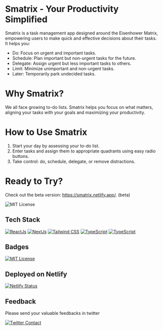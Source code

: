 # Smatrix - Your Productivity Simplified

Smatrix is a task management app designed around the Eisenhower Matrix, empowering users to make quick and effective decisions about their tasks. It helps you:

- Do: Focus on urgent and important tasks.
- Schedule: Plan important but non-urgent tasks for the future.
- Delegate: Assign urgent but less important tasks to others.
- Limit: Minimize unimportant and non-urgent tasks.
- Later: Temporarily park undecided tasks.

# Why Smatrix?

We all face growing to-do lists. Smatrix helps you focus on what matters, aligning your tasks with your goals and maximizing your productivity.

# How to Use Smatrix

1. Start your day by assessing your to-do list.
2. Enter tasks and assign them to appropriate quadrants using easy radio buttons.
3. Take control: do, schedule, delegate, or remove distractions.

# Ready to Try?

Check out the beta version: https://smatrix.netlify.app/. (beta)

![MIT License](https://img.shields.io/badge/pre--production-beta-yellow)

## Tech Stack

[![ReactJs](https://img.shields.io/badge/React-20232A?style=for-the-badge&logo=react&logoColor=61DAFB)](https://react.dev/) [![NextJs](https://img.shields.io/badge/next.js-000000?style=for-the-badge&logo=nextdotjs&logoColor=white)](https://nextjs.org/) [![Tailwind CSS](https://img.shields.io/badge/Tailwind_CSS-38B2AC?style=for-the-badge&logo=tailwind-css&logoColor=white)](https://tailwindcss.com/) [![TypeScript](https://img.shields.io/badge/TypeScript-007ACC?style=for-the-badge&logo=typescript&logoColor=white)](https://www.typescriptlang.org/) [![TypeScript](https://img.shields.io/badge/Zustand-000000?style=for-the-badge&logo=Zustand&logoColor=white)](https://www.zustand-demo.pmnd.rs/)

## Badges

[![MIT License](https://img.shields.io/badge/License-MIT-green.svg)](https://choosealicense.com/licenses/mit/)

## Deployed on Netlify

[![Netlify Status](https://api.netlify.com/api/v1/badges/f274dc6d-3739-4081-8803-6f4646714556/deploy-status)](https://app.netlify.com/sites/smatrix/deploys)

## Feedback

Please send your valuable feedbacks in twitter

[![Twitter Contact](https://img.shields.io/badge/Twitter-1DA1F2?style=for-the-badge&logo=twitter&logoColor=white)](https://twitter.com/Yogesh_Raj_46)
